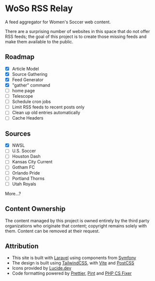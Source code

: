 # WoSo RSS Relay

A feed aggregator for Women's Soccer web content.

There are a surprising number of websites in this space that do not offer RSS feeds; the goal of this project is to create those missing feeds and make them available to the public.

## Roadmap

- [x] Article Model
- [x] Source Gathering
- [x] Feed Generator
- [x] "gather" command
- [ ] home page
- [ ] Telescope
- [ ] Schedule cron jobs
- [ ] Limit RSS feeds to recent posts only
- [ ] Clean up old entries automatically
- [ ] Cache Headers

## Sources
- [x] NWSL
- [ ] U.S. Soccer
- [ ] Houston Dash
- [ ] Kansas City Current
- [ ] Gotham FC
- [ ] Orlando Pride
- [ ] Portland Thorns
- [ ] Utah Royals

More...?

## Content Ownership

The content managed by this project is owned entirely by the third party organizations who originate that content; copyright remains solely with them. Content can be removed at their request.

## Attribution

- This site is built with [Laravel](https://laravel.com/) using components from [Symfony](https://symfony.com/)
- The design is built using [TailwindCSS](https://tailwindcss.com), with [Vite](https://vite.dev/) and [PostCSS](https://postcss.org/)
- Icons provided by [Lucide.dev](https://lucide.dev/)
- Code formatting powered by [Prettier](https://prettier.io/), [Pint](https://laravel.com/docs/11.x/pint) and [PHP CS Fixer](https://github.com/PHP-CS-Fixer/PHP-CS-Fixer)
